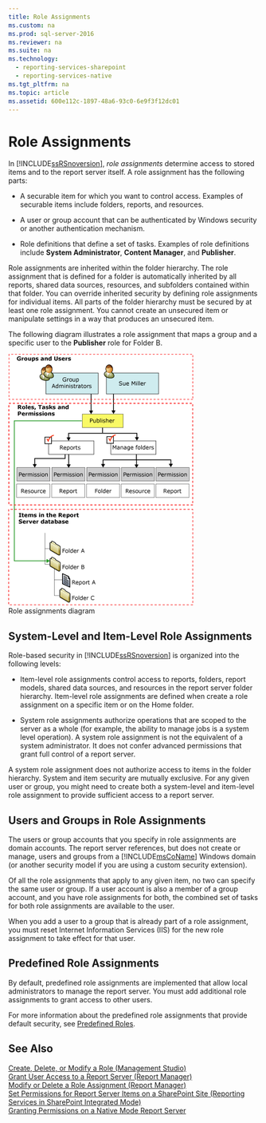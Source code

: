 ```yaml
---
title: Role Assignments
ms.custom: na
ms.prod: sql-server-2016
ms.reviewer: na
ms.suite: na
ms.technology: 
  - reporting-services-sharepoint
  - reporting-services-native
ms.tgt_pltfrm: na
ms.topic: article
ms.assetid: 600e112c-1897-48a6-93c0-6e9f3f12dc01
---
```

# Role Assignments
  In [!INCLUDE[ssRSnoversion](../../Token\Other/ssRSnoversion_md.md)], *role assignments* determine access to stored items and to the report server itself. A role assignment has the following parts:  
  
-   A securable item for which you want to control access. Examples of securable items include folders, reports, and resources.  
  
-   A user or group account that can be authenticated by Windows security or another authentication mechanism.  
  
-   Role definitions that define a set of tasks. Examples of role definitions include **System Administrator**, **Content Manager**, and **Publisher**.  
  
 Role assignments are inherited within the folder hierarchy. The role assignment that is defined for a folder is automatically inherited by all reports, shared data sources, resources, and subfolders contained within that folder. You can override inherited security by defining role assignments for individual items. All parts of the folder hierarchy must be secured by at least one role assignment. You cannot create an unsecured item or manipulate settings in a way that produces an unsecured item.  
  
 The following diagram illustrates a role assignment that maps a group and a specific user to the **Publisher** role for Folder B.  
  
 ![Role assignments diagram](../../Images\Image\ImageNotContaina/report_securityArch.gif "report_securityArch")  
Role assignments diagram  
  
## System\-Level and Item\-Level Role Assignments  
 Role\-based security in [!INCLUDE[ssRSnoversion](../../Token\Other/ssRSnoversion_md.md)] is organized into the following levels:  
  
-   Item\-level role assignments control access to reports, folders, report models, shared data sources, and resources in the report server folder hierarchy. Item\-level role assignments are defined when create a role assignment on a specific item or on the Home folder.  
  
-   System role assignments authorize operations that are scoped to the server as a whole \(for example, the ability to manage jobs is a system level operation\). A system role assignment is not the equivalent of a system administrator. It does not confer advanced permissions that grant full control of a report server.  
  
 A system role assignment does not authorize access to items in the folder hierarchy. System and item security are mutually exclusive. For any given user or group, you might need to create both a system\-level and item\-level role assignment to provide sufficient access to a report server.  
  
## Users and Groups in Role Assignments  
 The users or group accounts that you specify in role assignments are domain accounts. The report server references, but does not create or manage, users and groups from a [!INCLUDE[msCoName](../../Token\Other/msCoName_md.md)] Windows domain \(or another security model if you are using a custom security extension\).  
  
 Of all the role assignments that apply to any given item, no two can specify the same user or group. If a user account is also a member of a group account, and you have role assignments for both, the combined set of tasks for both role assignments are available to the user.  
  
 When you add a user to a group that is already part of a role assignment, you must reset Internet Information Services \(IIS\) for the new role assignment to take effect for that user.  
  
## Predefined Role Assignments  
 By default, predefined role assignments are implemented that allow local administrators to manage the report server. You must add additional role assignments to grant access to other users.  
  
 For more information about the predefined role assignments that provide default security, see [Predefined Roles](../../Topics\TopicNameNotContainA/Predefined-Roles.md).  
  
## See Also  
 [Create, Delete, or Modify a Role &#40;Management Studio&#41;](../Topic/Create,%20Delete,%20or%20Modify%20a%20Role%20\(Management%20Studio\).md)   
 [Grant User Access to a Report Server &#40;Report Manager&#41;](../Topic/Grant%20User%20Access%20to%20a%20Report%20Server%20\(Report%20Manager\).md)   
 [Modify or Delete a Role Assignment &#40;Report Manager&#41;](../Topic/Modify%20or%20Delete%20a%20Role%20Assignment%20\(Report%20Manager\).md)   
 [Set Permissions for Report Server Items on a SharePoint Site &#40;Reporting Services in SharePoint Integrated Mode&#41;](../Topic/Set%20Permissions%20for%20Report%20Server%20Items%20on%20a%20SharePoint%20Site%20\(Reporting%20Services%20in%20SharePoint%20Integrated%20Mode\).md)   
 [Granting Permissions on a Native Mode Report Server](../../Topics\TopicNameContainA/Granting-Permissions-on-a-Native-Mode-Report-Server.md)  
  
  